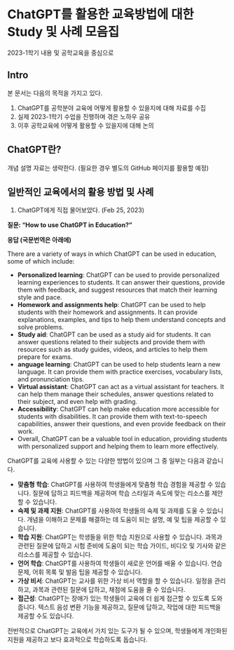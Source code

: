 # ChatGPT를 활용한 교육방법에 대한 Study 및 사례 모음집
2023-1학기 내용 및 공학교육을 중심으로

## Intro
본 문서는 다음의 목적을 가지고 있다.
1. ChatGPT를 공학분야 교육에 어떻게 활용할 수 있을지에 대해 자료를 수집
2. 실제 2023-1학기 수업을 진행하며 겪은 노하우 공유
3. 이후 공학교육에 어떻게 활용할 수 있을지에 대해 논의

## ChatGPT란?

개념 설명 자료는 생략한다. (필요한 경우 별도의 GitHub 페이지를 활용할 예정)

## 일반적인 교육에서의 활용 방법 및 사례

1. ChatGPT에게 직접 물어보았다. (Feb 25, 2023)

**질문: “How to use ChatGPT in Education?”**

**응답 (국문번역은 아래에)**

There are a variety of ways in which ChatGPT can be used in education, some of which include:

* **Personalized learning**: ChatGPT can be used to provide personalized learning experiences to students. It can answer their questions, provide them with feedback, and suggest resources that match their learning style and pace.
* **Homework and assignments help**: ChatGPT can be used to help students with their homework and assignments. It can provide explanations, examples, and tips to help them understand concepts and solve problems.
* **Study aid**: ChatGPT can be used as a study aid for students. It can answer questions related to their subjects and provide them with resources such as study guides, videos, and articles to help them prepare for exams.
* **anguage learning**: ChatGPT can be used to help students learn a new language. It can provide them with practice exercises, vocabulary lists, and pronunciation tips.
* **Virtual assistant**: ChatGPT can act as a virtual assistant for teachers. It can help them manage their schedules, answer questions related to their subject, and even help with grading.
* **Accessibility**: ChatGPT can help make education more accessible for students with disabilities. It can provide them with text-to-speech capabilities, answer their questions, and even provide feedback on their work.
* Overall, ChatGPT can be a valuable tool in education, providing students with personalized support and helping them to learn more effectively.

ChatGPT를 교육에 사용할 수 있는 다양한 방법이 있으며 그 중 일부는 다음과 같습니다.

* **맞춤형 학습**: ChatGPT를 사용하여 학생들에게 맞춤형 학습 경험을 제공할 수 있습니다. 질문에 답하고 피드백을 제공하며 학습 스타일과 속도에 맞는 리소스를 제안할 수 있습니다.
* **숙제 및 과제 지원**: ChatGPT를 사용하여 학생들의 숙제 및 과제를 도울 수 있습니다. 개념을 이해하고 문제를 해결하는 데 도움이 되는 설명, 예 및 팁을 제공할 수 있습니다.
* **학습 지원**: ChatGPT는 학생들을 위한 학습 지원으로 사용할 수 있습니다. 과목과 관련된 질문에 답하고 시험 준비에 도움이 되는 학습 가이드, 비디오 및 기사와 같은 리소스를 제공할 수 있습니다.
* **언어 학습**: ChatGPT를 사용하여 학생들이 새로운 언어를 배울 수 있습니다. 연습 문제, 어휘 목록 및 발음 팁을 제공할 수 있습니다.
* **가상 비서**: ChatGPT는 교사를 위한 가상 비서 역할을 할 수 있습니다. 일정을 관리하고, 과목과 관련된 질문에 답하고, 채점에 도움을 줄 수 있습니다.
* **접근성**: ChatGPT는 장애가 있는 학생들이 교육에 더 쉽게 접근할 수 있도록 도와줍니다. 텍스트 음성 변환 기능을 제공하고, 질문에 답하고, 작업에 대한 피드백을 제공할 수도 있습니다.

전반적으로 ChatGPT는 교육에서 가치 있는 도구가 될 수 있으며, 학생들에게 개인화된 지원을 제공하고 보다 효과적으로 학습하도록 돕습니다.
